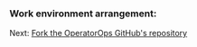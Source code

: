 ### Work environment arrangement: <a name="work-env-arrange"></a> 

Next: [Fork the OperatorOps GitHub's repository](06-fork-repo.md)
